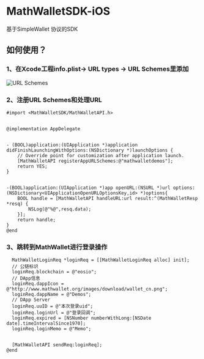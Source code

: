 # MathWalletSDK-iOS
基于SimpleWallet 协议的SDK



## 如何使用？

### 1、在Xcode工程info.plist-> URL types -> URL Schemes里添加
![URL Schemes](https://github.com/MediShares/MathWalletSDK-iOS/blob/master/urlschemes.jpeg "URL Schemes")


### 2、注册URL Schemes和处理URL

```Objective C
#import <MathWalletSDK/MathWalletAPI.h>
  
  
@implementation AppDelegate


- (BOOL)application:(UIApplication *)application didFinishLaunchingWithOptions:(NSDictionary *)launchOptions {
    // Override point for customization after application launch.
    [MathWalletAPI registerAppURLSchemes:@"mathwalletdemos"];
    return YES;
}


-(BOOL)application:(UIApplication *)app openURL:(NSURL *)url options:(NSDictionary<UIApplicationOpenURLOptionsKey,id> *)options{
    BOOL handle = [MathWalletAPI handleURL:url result:^(MathWalletResp *resq) {
        NSLog(@"%@",resq.data);
    }];
    return handle;
}
@end
```

### 3、跳转到MathWallet进行登录操作

```Objective C
  MathWalletLoginReq *loginReq = [[MathWalletLoginReq alloc] init];
  // 公链标识
  loginReq.blockchain = @"eosio";
  // DApp信息
  loginReq.dappIcon = @"http://www.mathwallet.org/images/download/wallet_cn.png";
  loginReq.dappName = @"Demos";
  // DApp Server
  loginReq.uuID = @"本次登录uid";
  loginReq.loginUrl = @"登录回调";
  loginReq.expired = [NSNumber numberWithLong:[NSDate date].timeIntervalSince1970];
  loginReq.loginMemo = @"Memo";


  [MathWalletAPI sendReq:loginReq];
@end
```
